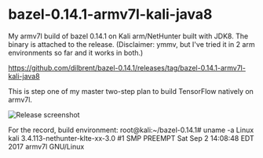 # bazel-0.14.1-armv7l-kali-java8

My armv7l build of bazel 0.14.1 on Kali arm/NetHunter built with JDK8.  The binary is attached to the release. (Disclaimer: ymmv, but I've tried it in 2 arm environments so far and it works in both.)

https://github.com/dilbrent/bazel-0.14.1/releases/tag/bazel-0.14.1-armv7l-kali-java8

This is step one of my master two-step plan to build TensorFlow natively on armv7l.

![Release screenshot](https://user-images.githubusercontent.com/10505790/41519051-9b8e5126-727a-11e8-8a4e-bed72dd5c7e8.png)

For the record, build environment:
root@kali:~/bazel-0.14.1# uname -a
Linux kali 3.4.113-nethunter-klte-xx-3.0 #1 SMP PREEMPT Sat Sep 2 14:08:48 EDT 2017 armv7l GNU/Linux
